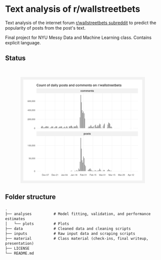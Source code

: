 # Text analysis of r/wallstreetbets

Text analysis of the internet forum [r/wallstreetbets subreddit](https://www.reddit.com/r/wallstreetbets/) to predict the popularity of posts from the post's text.

Final project for NYU Messy Data and Machine Learning class. Contains explicit language.

## Status

<br>
<p align="center">
<img src="analyses/plots/raw_daily_counts.png" width=80%>
</p>

## Folder structure

    .
    ├── analyses          # Model fitting, validation, and performance estimates
    │   └── plots         # Plots
    ├── data              # Cleaned data and cleaning scripts
    ├── inputs            # Raw input data and scraping scripts
    ├── material          # Class material (check-ins, final writeup, presentation)
    ├── LICENSE
    └── README.md
